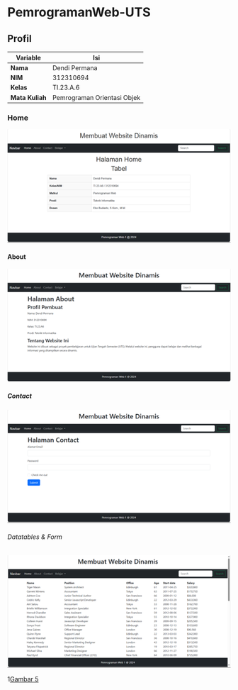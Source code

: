 # PemrogramanWeb-UTS

## Profil

| Variable        | Isi                         |
| --------------- | --------------------------- |
| **Nama**        | Dendi Permana               |
| **NIM**         | 312310694                   |
| **Kelas**       | TI.23.A.6                   |
| **Mata Kuliah** | Pemrograman Orientasi Objek |

### Home

![Gambar 1](Screenshot/ss1.png)

#### About

![Gambar 2](Screenshot/ss2.png)

##### Contact

![Gambar 3](Screenshot/ss3.png)

###### Datatables & Form

![Gambar 4](Screenshot/ss4.png)

1[Gambar 5](Screenshot/ss5.png)
